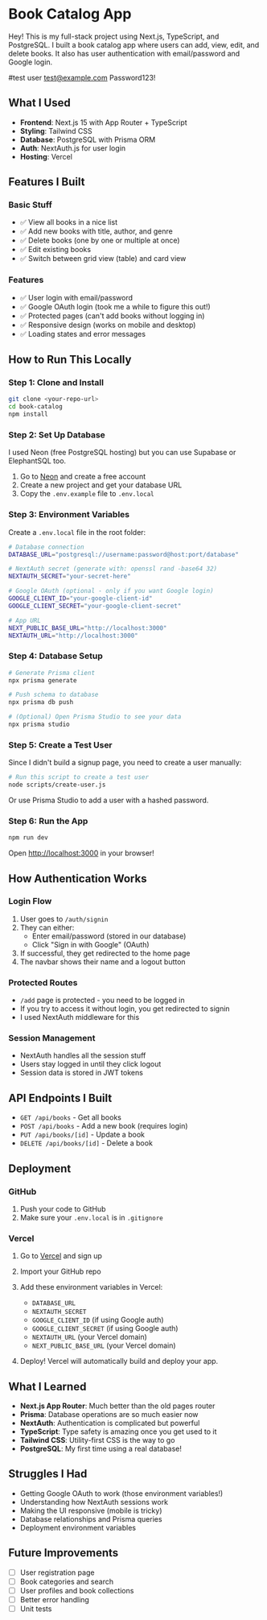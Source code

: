 # Book Catalog App

Hey! This is my full-stack project using Next.js, TypeScript, and PostgreSQL. I built a book catalog app where users can add, view, edit, and delete books. It also has user authentication with email/password and Google login.

#test user 
    test@example.com
    Password123!

## What I Used

- **Frontend**: Next.js 15 with App Router + TypeScript
- **Styling**: Tailwind CSS 
- **Database**: PostgreSQL with Prisma ORM
- **Auth**: NextAuth.js for user login
- **Hosting**: Vercel 

## Features I Built

### Basic Stuff
- ✅ View all books in a nice list
- ✅ Add new books with title, author, and genre
- ✅ Delete books (one by one or multiple at once)
- ✅ Edit existing books
- ✅ Switch between grid view (table) and card view

### Features
- ✅ User login with email/password
- ✅ Google OAuth login (took me a while to figure this out!)
- ✅ Protected pages (can't add books without logging in)
- ✅ Responsive design (works on mobile and desktop)
- ✅ Loading states and error messages

## How to Run This Locally

### Step 1: Clone and Install
```bash
git clone <your-repo-url>
cd book-catalog
npm install
```

### Step 2: Set Up Database
I used Neon (free PostgreSQL hosting) but you can use Supabase or ElephantSQL too.

1. Go to [Neon](https://neon.tech) and create a free account
2. Create a new project and get your database URL
3. Copy the `.env.example` file to `.env.local`

### Step 3: Environment Variables
Create a `.env.local` file in the root folder:

```bash
# Database connection
DATABASE_URL="postgresql://username:password@host:port/database"

# NextAuth secret (generate with: openssl rand -base64 32)
NEXTAUTH_SECRET="your-secret-here"

# Google OAuth (optional - only if you want Google login)
GOOGLE_CLIENT_ID="your-google-client-id"
GOOGLE_CLIENT_SECRET="your-google-client-secret"

# App URL
NEXT_PUBLIC_BASE_URL="http://localhost:3000"
NEXTAUTH_URL="http://localhost:3000"
```

### Step 4: Database Setup
```bash
# Generate Prisma client
npx prisma generate

# Push schema to database
npx prisma db push

# (Optional) Open Prisma Studio to see your data
npx prisma studio
```

### Step 5: Create a Test User
Since I didn't build a signup page, you need to create a user manually:

```bash
# Run this script to create a test user
node scripts/create-user.js
```

Or use Prisma Studio to add a user with a hashed password.

### Step 6: Run the App
```bash
npm run dev
```

Open [http://localhost:3000](http://localhost:3000) in your browser!

## How Authentication Works

### Login Flow
1. User goes to `/auth/signin`
2. They can either:
   - Enter email/password (stored in our database)
   - Click "Sign in with Google" (OAuth)
3. If successful, they get redirected to the home page
4. The navbar shows their name and a logout button

### Protected Routes
- `/add` page is protected - you need to be logged in
- If you try to access it without login, you get redirected to signin
- I used NextAuth middleware for this

### Session Management
- NextAuth handles all the session stuff
- Users stay logged in until they click logout
- Session data is stored in JWT tokens

## API Endpoints I Built

- `GET /api/books` - Get all books
- `POST /api/books` - Add a new book (requires login)
- `PUT /api/books/[id]` - Update a book
- `DELETE /api/books/[id]` - Delete a book

## Deployment

### GitHub
1. Push your code to GitHub
2. Make sure your `.env.local` is in `.gitignore`

### Vercel
1. Go to [Vercel](https://vercel.com) and sign up
2. Import your GitHub repo
3. Add these environment variables in Vercel:
   - `DATABASE_URL`
   - `NEXTAUTH_SECRET`
   - `GOOGLE_CLIENT_ID` (if using Google auth)
   - `GOOGLE_CLIENT_SECRET` (if using Google auth)
   - `NEXTAUTH_URL` (your Vercel domain)
   - `NEXT_PUBLIC_BASE_URL` (your Vercel domain)

4. Deploy! Vercel will automatically build and deploy your app.

## What I Learned

- **Next.js App Router**: Much better than the old pages router
- **Prisma**: Database operations are so much easier now
- **NextAuth**: Authentication is complicated but powerful
- **TypeScript**: Type safety is amazing once you get used to it
- **Tailwind CSS**: Utility-first CSS is the way to go
- **PostgreSQL**: My first time using a real database!

## Struggles I Had

- Getting Google OAuth to work (those environment variables!)
- Understanding how NextAuth sessions work
- Making the UI responsive (mobile is tricky)
- Database relationships and Prisma queries
- Deployment environment variables

## Future Improvements

- [ ] User registration page
- [ ] Book categories and search
- [ ] User profiles and book collections
- [ ] Better error handling
- [ ] Unit tests
